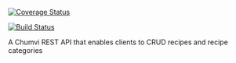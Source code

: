 <a href='https://coveralls.io/github/samachola/chumvi_api?branch=api'><img src='https://coveralls.io/repos/github/samachola/chumvi_api/badge.svg?branch=api' alt='Coverage Status' /></a>


<a href='https://travis-ci.org/samachola/chumvi_api'>
<img src='https://coveralls.io/repos/github/samachola/chumvi/badge.svg?branch=master' alt='Build Status' />
</a>


A Chumvi REST API that enables clients to CRUD recipes and recipe categories